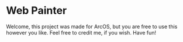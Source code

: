 # Web Painter
Welcome, this project was made for ArcOS, but you are free to use this however you like. Feel free to credit me, if you wish. Have fun!
